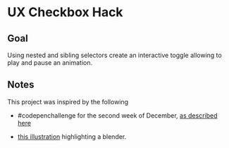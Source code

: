 # UX Checkbox Hack

<!-- ## [Live Demo]() -->

## Goal

Using nested and sibling selectors create an interactive toggle allowing to play and pause an animation.

## Notes

This project was inspired by the following

-   #codepenchallenge for the second week of December, [as described here](https://codepen.io/challenges/2019/december/2)

-   [this illustration](https://dribbble.com/shots/7049163-Wellness-Illustrations) highlighting a blender.
